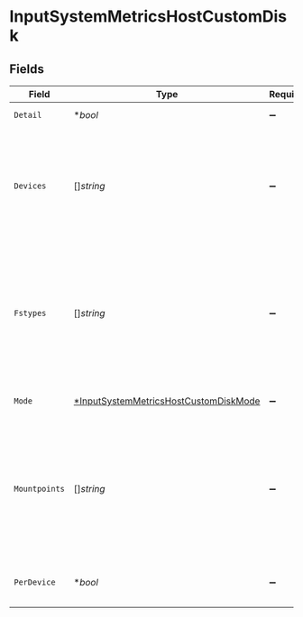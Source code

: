 # InputSystemMetricsHostCustomDisk


## Fields

| Field                                                                                                                                                                              | Type                                                                                                                                                                               | Required                                                                                                                                                                           | Description                                                                                                                                                                        |
| ---------------------------------------------------------------------------------------------------------------------------------------------------------------------------------- | ---------------------------------------------------------------------------------------------------------------------------------------------------------------------------------- | ---------------------------------------------------------------------------------------------------------------------------------------------------------------------------------- | ---------------------------------------------------------------------------------------------------------------------------------------------------------------------------------- |
| `Detail`                                                                                                                                                                           | **bool*                                                                                                                                                                            | :heavy_minus_sign:                                                                                                                                                                 | Generate full disk metrics                                                                                                                                                         |
| `Devices`                                                                                                                                                                          | []*string*                                                                                                                                                                         | :heavy_minus_sign:                                                                                                                                                                 | Block devices to include/exclude. E.g.: sda*, !loop*, etc. Wildcards and ! (not) operators are supported. All devices are included if this list is empty.                          |
| `Fstypes`                                                                                                                                                                          | []*string*                                                                                                                                                                         | :heavy_minus_sign:                                                                                                                                                                 | Filesystem types to include/exclude. E.g.: ext4, !*tmpfs, !squashfs, etc. Wildcards and ! (not) operators are supported. All types are included if this list is empty.             |
| `Mode`                                                                                                                                                                             | [*InputSystemMetricsHostCustomDiskMode](../../models/shared/inputsystemmetricshostcustomdiskmode.md)                                                                               | :heavy_minus_sign:                                                                                                                                                                 | Select the level of details for disk metrics                                                                                                                                       |
| `Mountpoints`                                                                                                                                                                      | []*string*                                                                                                                                                                         | :heavy_minus_sign:                                                                                                                                                                 | Filesystem mountpoints to include/exclude. E.g.: /, /home, !/proc*, !/tmp, etc. Wildcards and ! (not) operators are supported. All mountpoints are included if this list is empty. |
| `PerDevice`                                                                                                                                                                        | **bool*                                                                                                                                                                            | :heavy_minus_sign:                                                                                                                                                                 | Generate separate metrics for each device                                                                                                                                          |